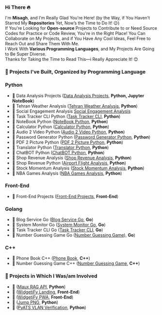 ### Hi There 🔥
I'm **Misagh**, and I'm Really Glad You're Here! (by the Way, if You Haven’t Starred My **Repositories** Yet, Now’s the Time to Do It! 😉)<br>
If You're Looking for **Open-source** Projects to Contribute to or Need Source Codes for Practice or Code Review, You're in the Right Place! You Can Collaborate on My Projects, and if You Have Any Cool Ideas, Feel Free to Reach Out and Share Them With Me.<br>
I Work With **Various Programming Languages**, and My Projects Are Going to Be Super Diverse.<br>
Thanks for Taking the Time to Read This—i Really Appreciate It! 😊<br>

### 📌 Projects I've Built, Organized by Programming Language
### Python
- 🌟 Data Analysis Projects ([Data Analysis Projects](https://github.com/MisaghMomeniB/Data-Analysis-Projects), **Python, Jupyter NoteBook**)
- 🌟 Tehran Weather Analysis ([Tehran Weather Analysis](https://github.com/MisaghMomeniB/Tehran-Weather-Analysis), **Python**)
- 🌟 Social Engagement Analysis [Social Engagement Analysis](https://github.com/MisaghMomeniB/Social-Engagement-Analysis)
- 🌟 Task Tracker CLI Python ([Task Tracker CLI](https://github.com/MisaghMomeniB/Task-Tracker-CLI-Python), **Python**)
- 🌟 NoteBook Python ([NoteBook Python](https://github.com/MisaghMomeniB/Notebook-Python), **Python**)
- 🌟 Calculator Python ([Calculator Python](https://github.com/MisaghMomeniB/Calculator-Python), **Python**)
- 🌟 Audio 2 Video Python ([Audio 2 Video Python](https://github.com/MisaghMomeniB/Audio2Video-Python), **Python**)
- 🌟 Password Generator Python ([Password Generator Python](https://github.com/MisaghMomeniB/Password-Generator-Python), **Python**)
- 🌟 PDF 2 Picture Python ([PDF 2 Picture Python](https://github.com/MisaghMomeniB/PDF2Picture-Python), **Python**)
- 🌟 Translator Python ([Translator Python](https://github.com/MisaghMomeniB/Translator-Python), **Python**)
- 🌟 ChatBOT Python ([ChatBOT Python](https://github.com/MisaghMomeniB/ChatBot-Python), **Python**)
- 🌟 Shop Revenue Analysis ([Shop Revenue Analysis](https://github.com/MisaghMomeniB/Shop-Revenue-Analysis), **Python**)
- 🌟 Shop Revenue Python ([Airport Flight Analysis](https://github.com/MisaghMomeniB/Airport-Flight-Analysis), **Python**)
- 🌟 Stock Momentum Analysis ([Stock Momentum Analysis](https://github.com/MisaghMomeniB/Stock-Momentum-Analysis), **Python**)
- 🌟 NBA Games Analysis ([NBA Games Analysis](https://github.com/MisaghMomeniB/NBA-Games-Analysis), **Python**)

### Front-End
- 🌟 Front-End Projects ([Front-End Projects](https://github.com/MisaghMomeniB/Front-End-Projects), **Front-End**)

### Golang
- 🌟 Blog Service Go ([Blog Service Go](https://github.com/MisaghMomeniB/Blog-Service-Go), **Go**)
- 🌟 System Monitor Go ([System Monitor Go](https://github.com/MisaghMomeniB/System-Monitor-Go), **Go**)
- 🌟 Task Tracker CLI Go ([Task Tracker CLI](https://github.com/MisaghMomeniB/Task-Tracker-CLI-Go), **Go**)
- 🌟 Number Guessing Game Go ([Number Guessing Game](https://github.com/MisaghMomeniB/Number-Guessing-Game-Go)), **Go**)

### C++
- 🌟 Phone Book C++ ([Phone Book](https://github.com/MisaghMomeniB/PhoneBook-Cpp), **C++**)
- 🌟 Number Guessing Game C++ ([Number Guessing Game](https://github.com/MisaghMomeniB/Number-Guessing-Game-Cpp), **C++**)

### 📌 Projects in Which I Was/am Involved
- 🌟 ([Maux RAG API](https://github.com/MisaghMomeniB/Maux-RAG-API), **Python**)
- 🌟 ([WidgetiFy Landing](https://github.com/MisaghMomeniB/WidgetiFy-Landing), **Front-End**)
- 🌟 ([WidgetiFy PWA](https://github.com/MisaghMomeniB/WidgetiFy-PWA), **Front-End**)
- 🌟 ([Jump PNG](https://github.com/MisaghMomeniB/JumpPNG), **Python**)
- 🌟 ([PyATS VLAN Verification](https://github.com/MisaghMomeniB/PyATS-VLAN-Verification), **Python**)
